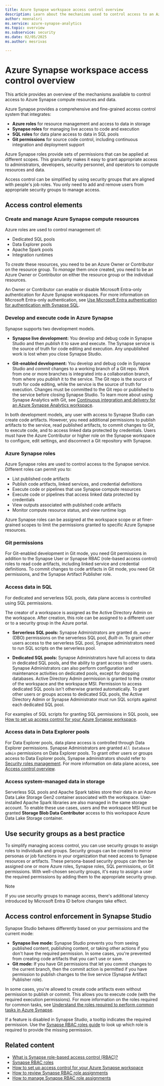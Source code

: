 ```yaml
---
title: Azure Synapse workspace access control overview
description: Learn about the mechanisms used to control access to an Azure Synapse workspace and the resources and code artifacts it contains.
author: meenalsri
ms.service: azure-synapse-analytics
ms.topic: overview
ms.subservice: security
ms.date: 02/05/2025
ms.author: mesrivas

---
```

# Azure Synapse workspace access control overview

This article provides an overview of the mechanisms available to control access to Azure Synapse compute resources and data.  

Azure Synapse provides a comprehensive and fine-grained access control system that integrates:

- **Azure roles** for resource management and access to data in storage
- **Synapse roles** for managing live access to code and execution
- **SQL roles** for data plane access to data in SQL pools
- **Git permissions** for source code control, including continuous integration and deployment support

Azure Synapse roles provide sets of permissions that can be applied at different scopes. This granularity makes it easy to grant appropriate access to administrators, developers, security personnel, and operators to compute resources and data.

Access control can be simplified by using security groups that are aligned with people's job roles. You only need to add and remove users from appropriate security groups to manage access.

## Access control elements

### Create and manage Azure Synapse compute resources

Azure roles are used to control management of: 
- Dedicated SQL pools
- Data Explorer pools
- Apache Spark pools
- Integration runtimes

To *create* these resources, you need to be an Azure Owner or Contributor on the resource group. To *manage* them once created, you need to be an Azure Owner or Contributor on either the resource group or the individual resources. 

An Owner or Contributor can enable or disable Microsoft Entra-only authentication for Azure Synapse workspaces. For more information on Microsoft Entra-only authentication, see [Use Microsoft Entra authentication for authentication with Synapse SQL](../sql/active-directory-authentication.md).

### Develop and execute code in Azure Synapse

Synapse supports two development models.

- **Synapse live development:** You develop and debug code in Synapse Studio and then *publish* it to save and execute. The Synapse service is the source of truth for code editing and execution. Any unpublished work is lost when you close Synapse Studio.

- **Git-enabled development:** You develop and debug code in Synapse Studio and *commit* changes to a working branch of a Git repo. Work from one or more branches is integrated into a collaboration branch, from where you *publish* it to the service. The Git repo is the source of truth for code editing, while the service is the source of truth for execution. Changes must be committed to the Git repo or published to the service before closing Synapse Studio. To learn more about using Synapse Analytics with Git, see [Continuous integration and delivery for an Azure Synapse Analytics workspace](../cicd/continuous-integration-delivery.md).

In both development models, any user with access to Synapse Studio can create code artifacts. However, you need additional permissions to publish artifacts to the service, read published artifacts, to commit changes to Git, to execute code, and to access linked data protected by credentials. Users must have the Azure Contributor or higher role on the Synapse workspace to configure, edit settings, and disconnect a Git repository with Synapse.

### Azure Synapse roles

Azure Synapse roles are used to control access to the Synapse service. Different roles can permit you to: 

- List published code artifacts
- Publish code artifacts, linked services, and credential definitions
- Execute code or pipelines that use Synapse compute resources
- Execute code or pipelines that access linked data protected by credentials
- View outputs associated with published code artifacts
- Monitor compute resource status, and view runtime logs

Azure Synapse roles can be assigned at the workspace scope or at finer-grained scopes to limit the permissions granted to specific Azure Synapse resources.

### Git permissions

For Git-enabled development in Git mode, you need Git permissions in addition to the Synapse User or Synapse RBAC (role-based access control) roles to read code artifacts, including linked service and credential definitions. To commit changes to code artifacts in Git mode, you need Git permissions, and the Synapse Artifact Publisher role.

### Access data in SQL

For dedicated and serverless SQL pools, data plane access is controlled using SQL permissions. 

The creator of a workspace is assigned as the Active Directory Admin on the workspace. After creation, this role can be assigned to a different user or to a security group in the Azure portal.

- **Serverless SQL pools:** Synapse Administrators are granted `db_owner` (DBO) permissions on the serverless SQL pool, *Built-in*. To grant other users access to the serverless SQL pool, Synapse administrators need to run SQL scripts on the serverless pool.  

- **Dedicated SQL pools:** Synapse Administrators have full access to data in dedicated SQL pools, and the ability to grant access to other users. Synapse Administrators can also perform configuration and maintenance activities on dedicated pools, except for dropping databases. Active Directory Admin permission is granted to the creator of the workspace and the workspace MSI. Permission to access dedicated SQL pools isn't otherwise granted automatically. To grant other users or groups access to dedicated SQL pools, the Active Directory Admin or Synapse Administrator must run SQL scripts against each dedicated SQL pool.

For examples of SQL scripts for granting SQL permissions in SQL pools, see [How to set up access control for your Azure Synapse workspace](./how-to-set-up-access-control.md).  

### Access data in Data Explorer pools

For Data Explorer pools, data plane access is controlled through Data Explorer permissions. Synapse Administrators are granted `All Database admin` permissions on Data Explorer pools. To grant other users or groups access to Data Explorer pools, Synapse administrators should refer to [Security roles management](/azure/data-explorer/kusto/management/security-roles?context=/azure/synapse-analytics/context/context). For more information on data plane access, see [Access control overview](/azure/data-explorer/kusto/management/access-control/index?context=/azure/synapse-analytics/context/context).

### Access system-managed data in storage

Serverless SQL pools and Apache Spark tables store their data in an Azure Data Lake Storage Gen2 container associated with the workspace. User-installed Apache Spark libraries are also managed in the same storage account. To enable these use cases, users and the workspace MSI must be granted **Storage Blob Data Contributor** access to this workspace Azure Data Lake Storage container.  

## Use security groups as a best practice

To simplify managing access control, you can use security groups to assign roles to individuals and groups. Security groups can be created to mirror personas or job functions in your organization that need access to Synapse resources or artifacts. These persona-based security groups can then be assigned one or more Azure roles, Synapse roles, SQL permissions, or Git permissions. With well-chosen security groups, it's easy to assign a user the required permissions by adding them to the appropriate security group. 

>[!Note]
>If you use security groups to manage access, there's additional latency introduced by Microsoft Entra ID before changes take effect.

## Access control enforcement in Synapse Studio

Synapse Studio behaves differently based on your permissions and the current mode:

- **Synapse live mode:** Synapse Studio prevents you from seeing published content, publishing content, or taking other actions if you don't have the required permission. In some cases, you're prevented from creating code artifacts that you can't use or save. 
- **Git mode:** If you have Git permissions that let you commit changes to the current branch, then the commit action is permitted if you have permission to publish changes to the live service (Synapse Artifact Publisher role).  

In some cases, you're allowed to create code artifacts even without permission to publish or commit. This allows you to execute code (with the required execution permissions). For more information on the roles required for common tasks, see [Understand the roles required to perform common tasks in Azure Synapse](./synapse-workspace-understand-what-role-you-need.md).

If a feature is disabled in Synapse Studio, a tooltip indicates the required permission. Use the [Synapse RBAC roles guide](./synapse-workspace-synapse-rbac-roles.md#synapse-rbac-actions-and-the-roles-that-permit-them) to look up which role is required to provide the missing permission.

## Related content

- [What is Synapse role-based access control (RBAC)?](./synapse-workspace-synapse-rbac.md)
- [Synapse RBAC roles](./synapse-workspace-synapse-rbac-roles.md)
- [How to set up access control for your Azure Synapse workspace](./how-to-set-up-access-control.md)
- [How to review Synapse RBAC role assignments](./how-to-review-synapse-rbac-role-assignments.md)
- [How to manage Synapse RBAC role assignments](./how-to-manage-synapse-rbac-role-assignments.md)
